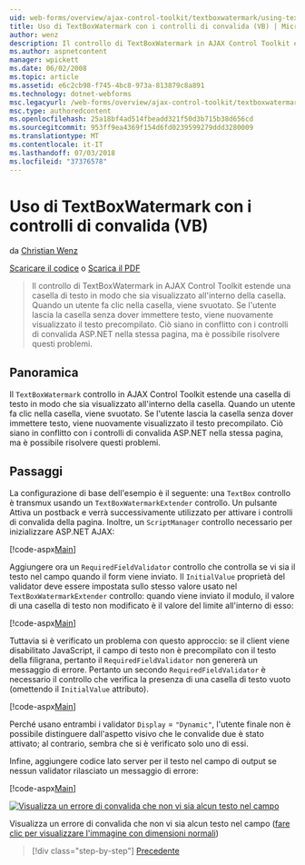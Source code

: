 ```yaml
---
uid: web-forms/overview/ajax-control-toolkit/textboxwatermark/using-textboxwatermark-with-validation-controls-vb
title: Uso di TextBoxWatermark con i controlli di convalida (VB) | Microsoft Docs
author: wenz
description: Il controllo di TextBoxWatermark in AJAX Control Toolkit estende una casella di testo in modo che sia visualizzato all'interno della casella. Quando un utente fa clic nella casella, lo posso...
ms.author: aspnetcontent
manager: wpickett
ms.date: 06/02/2008
ms.topic: article
ms.assetid: e6c2cb98-f745-4bc8-973a-813879c8a891
ms.technology: dotnet-webforms
msc.legacyurl: /web-forms/overview/ajax-control-toolkit/textboxwatermark/using-textboxwatermark-with-validation-controls-vb
msc.type: authoredcontent
ms.openlocfilehash: 25a18bf4ad514fbeadd321f50d3b715b38d656cd
ms.sourcegitcommit: 953ff9ea4369f154d6fd0239599279ddd3280009
ms.translationtype: MT
ms.contentlocale: it-IT
ms.lasthandoff: 07/03/2018
ms.locfileid: "37376578"
---
```

<a name="using-textboxwatermark-with-validation-controls-vb"></a>Uso di TextBoxWatermark con i controlli di convalida (VB)
====================
da [Christian Wenz](https://github.com/wenz)

[Scaricare il codice](http://download.microsoft.com/download/9/3/f/93f8daea-bebd-4821-833b-95205389c7d0/TextBoxWatermark2.vb.zip) o [Scarica il PDF](http://download.microsoft.com/download/b/6/a/b6ae89ee-df69-4c87-9bfb-ad1eb2b23373/textboxwatermark2VB.pdf)

> Il controllo di TextBoxWatermark in AJAX Control Toolkit estende una casella di testo in modo che sia visualizzato all'interno della casella. Quando un utente fa clic nella casella, viene svuotato. Se l'utente lascia la casella senza dover immettere testo, viene nuovamente visualizzato il testo precompilato. Ciò siano in conflitto con i controlli di convalida ASP.NET nella stessa pagina, ma è possibile risolvere questi problemi.


## <a name="overview"></a>Panoramica

Il `TextBoxWatermark` controllo in AJAX Control Toolkit estende una casella di testo in modo che sia visualizzato all'interno della casella. Quando un utente fa clic nella casella, viene svuotato. Se l'utente lascia la casella senza dover immettere testo, viene nuovamente visualizzato il testo precompilato. Ciò siano in conflitto con i controlli di convalida ASP.NET nella stessa pagina, ma è possibile risolvere questi problemi.

## <a name="steps"></a>Passaggi

La configurazione di base dell'esempio è il seguente: una `TextBox` controllo è transmux usando un `TextBoxWatermarkExtender` controllo. Un pulsante Attiva un postback e verrà successivamente utilizzato per attivare i controlli di convalida della pagina. Inoltre, un `ScriptManager` controllo necessario per inizializzare ASP.NET AJAX:

[!code-aspx[Main](using-textboxwatermark-with-validation-controls-vb/samples/sample1.aspx)]

Aggiungere ora un `RequiredFieldValidator` controllo che controlla se vi sia il testo nel campo quando il form viene inviato. Il `InitialValue` proprietà del validator deve essere impostata sullo stesso valore usato nel `TextBoxWatermarkExtender` controllo: quando viene inviato il modulo, il valore di una casella di testo non modificato è il valore del limite all'interno di esso:

[!code-aspx[Main](using-textboxwatermark-with-validation-controls-vb/samples/sample2.aspx)]

Tuttavia si è verificato un problema con questo approccio: se il client viene disabilitato JavaScript, il campo di testo non è precompilato con il testo della filigrana, pertanto il `RequiredFieldValidator` non genererà un messaggio di errore. Pertanto un secondo `RequiredFieldValidator` è necessario il controllo che verifica la presenza di una casella di testo vuoto (omettendo il `InitialValue` attributo).

[!code-aspx[Main](using-textboxwatermark-with-validation-controls-vb/samples/sample3.aspx)]

Perché usano entrambi i validator `Display` = `"Dynamic"`, l'utente finale non è possibile distinguere dall'aspetto visivo che le convalide due è stato attivato; al contrario, sembra che si è verificato solo uno di essi.

Infine, aggiungere codice lato server per il testo nel campo di output se nessun validator rilasciato un messaggio di errore:

[!code-aspx[Main](using-textboxwatermark-with-validation-controls-vb/samples/sample4.aspx)]


[![Visualizza un errore di convalida che non vi sia alcun testo nel campo](using-textboxwatermark-with-validation-controls-vb/_static/image2.png)](using-textboxwatermark-with-validation-controls-vb/_static/image1.png)

Visualizza un errore di convalida che non vi sia alcun testo nel campo ([fare clic per visualizzare l'immagine con dimensioni normali](using-textboxwatermark-with-validation-controls-vb/_static/image3.png))

> [!div class="step-by-step"]
> [Precedente](using-textboxwatermark-in-a-formview-vb.md)
